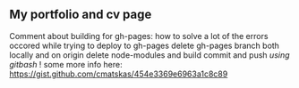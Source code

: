 ## My portfolio and cv page

Comment about building for gh-pages:
how to solve a lot of the errors occored while trying to deploy to gh-pages
delete gh-pages branch both locally and on origin
delete node-modules and build
commit and push _using gitbash_ !
some more info here:
https://gist.github.com/cmatskas/454e3369e6963a1c8c89
